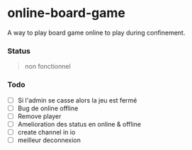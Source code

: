 # online-board-game
A way to play board game online to play during confinement.

### Status
> non fonctionnel

### Todo
- [ ] Si l'admin se casse alors la jeu est fermé
- [ ] Bug de online offline
- [ ] Remove player
- [ ] Amelioration des status en online & offline
- [ ] create channel in io
- [ ] meilleur deconnexion